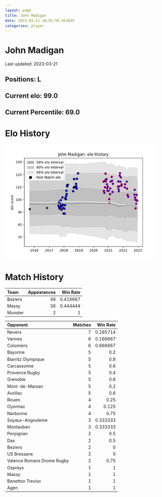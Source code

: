 ```yaml
---  
layout: page  
title: John Madigan  
date: 2023-03-21 18:01:56.951035  
categories: player  
---
```

# John Madigan


Last updated: 2023-03-21
## Positions: L

## Current elo: 99.0

## Current Percentile: 69.0

# Elo History


![elo history](history_JohnMadigan.png)
# Match History


| Team    |   Appearances |   Win Rate |
|:--------|--------------:|-----------:|
| Beziers |            48 |   0.416667 |
| Massy   |            36 |   0.444444 |
| Munster |             2 |   1        |

| Opponent                   |   Matches |   Win Rate |
|:---------------------------|----------:|-----------:|
| Nevers                     |         7 |   0.285714 |
| Vannes                     |         6 |   0.166667 |
| Colomiers                  |         6 |   0.666667 |
| Bayonne                    |         5 |   0.2      |
| Biarritz Olympique         |         5 |   0.8      |
| Carcassonne                |         5 |   0.6      |
| Provence Rugby             |         5 |   0.4      |
| Grenoble                   |         5 |   0.6      |
| Mont-de-Marsan             |         5 |   0.2      |
| Aurillac                   |         5 |   0.6      |
| Rouen                      |         4 |   0.25     |
| Oyonnax                    |         4 |   0.125    |
| Narbonne                   |         4 |   0.75     |
| Soyaux-Angouleme           |         3 |   0.333333 |
| Montauban                  |         3 |   0.333333 |
| Perpignan                  |         2 |   0.5      |
| Dax                        |         2 |   0.5      |
| Beziers                    |         2 |   0        |
| US Bressane                |         2 |   0        |
| Valence Romans Drome Rugby |         2 |   0.75     |
| Ospreys                    |         1 |   1        |
| Massy                      |         1 |   1        |
| Benetton Treviso           |         1 |   1        |
| Agen                       |         1 |   1        |